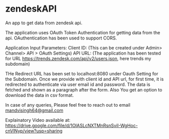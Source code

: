 # zendeskAPI
An app to get data from zendesk api.

The application uses OAuth Token Authentication for getting data from the api.
OAuthentication has been used to support CORS. 

Application Input Parameters: 
Client ID: (This can be created under Admin> Channel> API > OAuth Settings)
API URL: (The application has been tested for URL https://trends.zendesk.com/api/v2/users.json, here trends my subdomain)

THe Redirect URL has been set to localhost:8080 under Oauth Setting for the Subdomain.
Once we provide with client id and API url, for first time, it is redirected to authenticate via user email id and password. The data is fetched and
shown as a paragraph after the form. Also  You get an option to download the data in csv format. 

In case of any queries, Please feel free to reach out to email mandvisingh64@gmail.com

Explainatory Video available at: https://drive.google.com/file/d/1OlASLcNXTMnRsnSviI-WgHoc-cnVlNyp/view?usp=sharing
